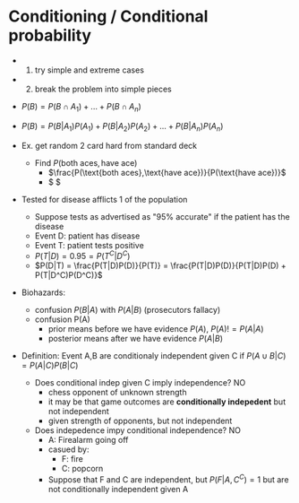 # Conditioning / Conditional probability
- 1. try simple and extreme cases
- 2. break the problem into simple pieces
- $P(B)  = P(B \cap A_1) + ... + P(B \cap A_n)$ 
- $P(B)  = P(B|A_1)P(A_1) + P(B|A_2)P(A_2) + ... + P(B|A_n)P(A_n)$

- Ex. get random 2 card hard from standard deck
    - Find $P(\text{both aces},\text{have ace})$
        -  $\frac{P(\text{both aces},\text{have ace})}{P(\text{have ace})}$
        - $ $ 
- Tested for disease afflicts $1%$ of the population
    - Suppose tests as advertised as "95% accurate" if the patient has the disease
    - Event D: patient has disease
    - Event T: patient tests positive
    - $P(T|D) = 0.95 = P(T^C|D^C)$
    - $P(D|T) = \frac{P(T|D)P(D)}{P(T)} = \frac{P(T|D)P(D)}{P(T|D)P(D) + P(T|D^C)P(D^C)}$

- Biohazards:
    - confusion $P(B|A)$ with $P(A|B)$ (prosecutors fallacy)
    - confusion P(A) 
        - prior means before we have evidence  $P(A)$, $P(A) != P(A|A)$ 
        - posterior means after we have evidence $P(A|B)$ 

- Definition: Event A,B are conditionaly independent given C if $P(A \cup B |C) = P(A|C) P(B|C)$
    - Does conditional indep given C imply independence? NO
        - chess opponent of unknown strength
        - it may be that game outcomes are **conditionally indepedent** but not independent
        - given strength of opponents, but not independent
    - Does indepedence impy conditional independence? NO
        - A: Firealarm going off
        - casued by:
            - F: fire
            - C: popcorn
        - Suppose that F and C are independent, but $P(F|A,C^C) = 1$ but are not conditionally independent given A
